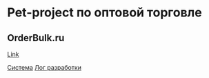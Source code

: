 # Pet-project по оптовой торговле
## OrderBulk.ru
[Link](https://orderbulk.ru)

[Система](https://github.com/orderbulk/.github/blob/main/profile/system/README.md)
[Лог разработки](https://github.com/orderbulk/.github/blob/main/profile/devlog/README.md)
